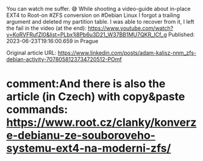 You can watch me suffer. 😅 While shooting a video-guide about in-place EXT4 to Root-on #ZFS conversion on #Debian Linux I forgot a trailing argument and deleted my partition table. I was able to recover from it, I left the fail in the video (at the end): https://www.youtube.com/watch?v=KoRVFRufZI0&list=PLbx1j8Pb6u3D21_W37BB1MU7QKR_ICf_g
Published: 2023-06-23T19:16:00.659 in Prague

Original article URL: https://www.linkedin.com/posts/adam-kalisz-nnm_zfs-debian-activity-7078058123734720512-POmf

# comment:And there is also the article (in Czech) with copy&paste commands: https://www.root.cz/clanky/konverze-debianu-ze-souboroveho-systemu-ext4-na-moderni-zfs/